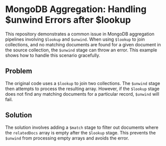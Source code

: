 # MongoDB Aggregation: Handling $unwind Errors after $lookup
This repository demonstrates a common issue in MongoDB aggregation pipelines involving `$lookup` and `$unwind`.  When using `$lookup` to join collections, and no matching documents are found for a given document in the source collection, the `$unwind` stage can throw an error.  This example shows how to handle this scenario gracefully.

## Problem
The original code uses a `$lookup` to join two collections. The `$unwind` stage then attempts to process the resulting array. However, if the `$lookup` stage does not find any matching documents for a particular record, `$unwind` will fail.

## Solution
The solution involves adding a `$match` stage to filter out documents where the `relatedDocs` array is empty after the `$lookup` stage.  This prevents the `$unwind` from processing empty arrays and avoids the error. 
